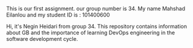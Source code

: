 This is our first assignment.
our group number is 34.
My name Mahshad Eilanlou and my student ID is : 101400600

Hi, it's Negin Heidari from group 34. This repository contains information about GB and the importance of learning DevOps engineering in the software development cycle.
